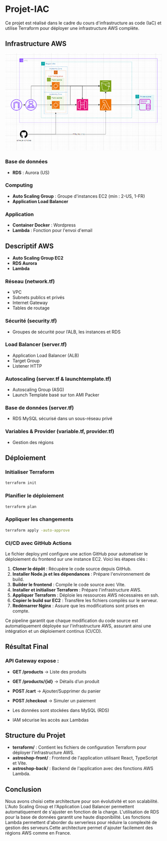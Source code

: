 # Projet-IAC

Ce projet est réalisé dans le cadre du cours d'infrastructure as code (IaC) et utilise Terraform pour déployer une infrastructure AWS complète.

## Infrastructure AWS

![AWS Architecture](aws%20architecture.png)

### Base de données
- **RDS** : Aurora (US)

### Computing
- **Auto Scaling Group** : Groupe d'instances EC2 (min : 2-US, 1-FR)
- **Application Load Balancer**

### Application
- **Container Docker** : Wordpress
- **Lambda** : Fonction pour l'envoi d'email

## Descriptif AWS

- **Auto Scaling Group EC2**
- **RDS Aurora**
- **Lambda**

### Réseau (network.tf)
- VPC
- Subnets publics et privés
- Internet Gateway
- Tables de routage

### Sécurité (security.tf)
- Groupes de sécurité pour l’ALB, les instances et RDS

### Load Balancer (server.tf)
- Application Load Balancer (ALB)
- Target Group
- Listener HTTP

### Autoscaling (server.tf & launchtemplate.tf)
- Autoscaling Group (ASG)
- Launch Template basé sur ton AMI Packer

### Base de données (server.tf)
- RDS MySQL sécurisé dans un sous-réseau privé

### Variables & Provider (variable.tf, provider.tf)
- Gestion des régions

## Déploiement

### Initialiser Terraform

```bash
terraform init
```

### Planifier le déploiement

```bash
terraform plan
```

### Appliquer les changements

```bash
terraform apply -auto-approve
```

### CI/CD avec GitHub Actions

Le fichier deploy.yml configure une action GitHub pour automatiser le déploiement du frontend sur une instance EC2. Voici les étapes clés :

1. **Cloner le dépôt** : Récupère le code source depuis GitHub.
2. **Installer Node.js et les dépendances** : Prépare l'environnement de build.
3. **Builder le frontend** : Compile le code source avec Vite.
4. **Installer et initialiser Terraform** : Prépare l'infrastructure AWS.
5. **Appliquer Terraform** : Déploie les ressources AWS nécessaires en ssh.
6. **Copier le build sur EC2** : Transfère les fichiers compilés sur le serveur.
7. **Redémarrer Nginx** : Assure que les modifications sont prises en compte.

Ce pipeline garantit que chaque modification du code source est automatiquement déployée sur l'infrastructure AWS, assurant ainsi une intégration et un déploiement continus (CI/CD).

## Résultat Final

### API Gateway expose :

- **GET /products** → Liste des produits
- **GET /products/{id}** → Détails d’un produit
- **POST /cart** → Ajouter/Supprimer du panier
- **POST /checkout** → Simuler un paiement

- Les données sont stockées dans MySQL (RDS)
- IAM sécurise les accès aux Lambdas

## Structure du Projet

- **terraform/** : Contient les fichiers de configuration Terraform pour déployer l'infrastructure AWS.
- **astroshop-front/** : Frontend de l'application utilisant React, TypeScript et Vite.
- **astroshop-back/** : Backend de l'application avec des fonctions AWS Lambda.

## Conclusion

Nous avons choisi cette architecture pour son évolutivité et son scalabilité. L'Auto Scaling Group et l'Application Load Balancer permettent automatiquement de s'ajuster en fonction de la charge. L'utilisation de RDS pour la base de données garantit une haute disponibilité. Les fonctions Lambda permettent d'aborder du serverless pour réduire la complexité de gestion des serveurs.Cette architecture permet d'ajouter facilement des régions AWS comme en France.
